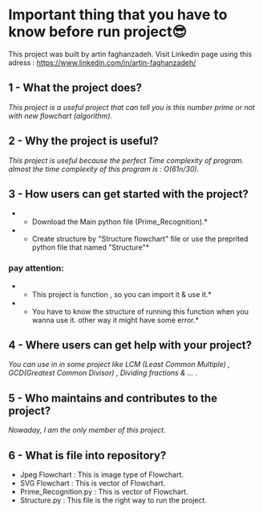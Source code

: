 # **Important thing that you have to know before run project😎**

This project was built by artin faghanzadeh.
Visit Linkedin page using this adress : https://www.linkedin.com/in/artin-faghanzadeh/

## 1 - What the project does?

*This project is a useful project that can tell you is this number prime or not with new flowchart (algorithm).*

## 2 - Why the project is useful?

*This project is useful because the perfect Time complexity of program. almost the time complexity of this program is : O(61n/30).*

## 3 - How users can get started with the project?

* - Download the Main python file (Prime_Recognition).*
* - Create structure by "Structure flowchart" file or use the preprited python file that named "Structure"*

###  pay attention:
* - This project is function , so you can import it & use it.*
* - You have to know the structure of running this function when you wanna use it. other way it might have some error.*

## 4 - Where users can get help with your project?

*You can use in in some project like LCM (Least Common Multiple) , GCD(Greatest Common Divisor) , Dividing fractions & ... .*

## 5 - Who maintains and contributes to the project?

*Nowaday, I am the only member of this project.*

## 6 - What is file into repository?
 - Jpeg Flowchart : This is image type of Flowchart.
 - SVG Flowchart : This is vector of Flowchart.
 - Prime_Recognition.py : This is vector of Flowchart.
 - Structure.py : This file is the right way to run the project.
